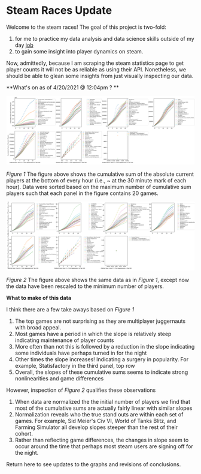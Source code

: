 # Steam Races Update

Welcome to the steam races! 
The goal of this project is two-fold:
1. for me to practice my data analysis and data science skills outside of my day [job](https://drcwadaniels.github.io/)
2. to gain some insight into player dynamics on steam. 

Now, admittedly, because I am scraping the steam statistics page to get player counts it will not be as reliable as using their API. Nonetheless, we should be able to glean some insights from just visually inspecting our data. 


**What's on as of 4/20/2021 @ 12:04pm ? **

![AbsolutePlayers](https://github.com/drcwadaniels/steamraces/blob/master/AbsolutePlayers.png)

*Figure 1* The figure above shows the cumulative sum of the absolute current players at the bottom of every hour (i.e., ~ at the 30 minute mark of each hour). Data were sorted based on the maximum number of cumulative sum players such that each panel in the figure contains 20 games. 

![RelativePlayers](https://github.com/drcwadaniels/steamraces/blob/master/RelativePlayers.png)

*Figure 2* The figure above  shows the same data as in *Figure 1*, except now the data have been rescaled to the minimum number of players. 

**What to make of this data**

I think there are a few take aways based on *Figure 1*

1. The top games are not surprising as they are multiplayer juggernauts with broad appeal. 
2. Most games have a period in which the slope is relatively steep indicating maintenance of player counts 
3. More often than not this is followed by a reduction in the slope indicating some individuals have perhaps turned in for the night
4. Other times the slope increases! Indicating a surgery in popularity. For example, Statisfactory in the third panel, top row
5. Overall, the slopes of these cumulative sums seems to indicate strong nonlinearities and game differences 

However, inspection of *Figure 2* qualifies these observations

1. When data are normalized the the initial number of players we find that most of the cumulative sums are actually fairly linear with similar slopes
2. Normalization reveals who the true stand outs are within each set of games. For example, Sid Meier's Civ VI, World of Tanks Blitz, and Farming Simulator all develop slopes steeper than the rest of their cohort. 
3. Rather than reflecting game differences, the changes in slope seem to occur around the time that perhaps most steam users are signing off for the night. 

Return here to see updates to the graphs and revisions of conclusions.
